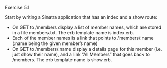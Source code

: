 Exercise 5.1

Start by writing a Sinatra application that has an index and a
show route:

- On GET to /members display a list of member names, which are
  stored in a file members.txt. The erb template name is index.erb.
- Each of the member names is a link that points to /members/:name 
  (:name being the given member’s name)
- On GET to /members/:name display a details page for this member
  (i.e. just show their name), and a link “All Members” that goes
  back to /members. The erb template name is show.erb.

